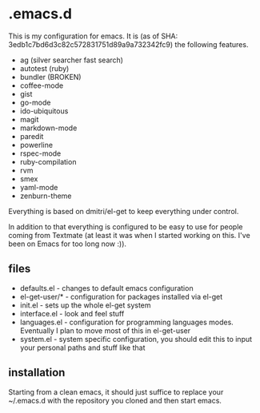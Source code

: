 .emacs.d
========

This is my configuration for emacs. It is (as of SHA: 3edb1c7bd6d3c82c572831751d89a9a732342fc9) the following features.

 * ag (silver searcher fast search)
 * autotest (ruby)
 * bundler (BROKEN)
 * coffee-mode
 * gist
 * go-mode
 * ido-ubiquitous
 * magit
 * markdown-mode
 * paredit
 * powerline
 * rspec-mode
 * ruby-compilation
 * rvm
 * smex
 * yaml-mode
 * zenburn-theme

Everything is based on dmitri/el-get to keep everything under control.

In addition to that everything is configured to be easy to use for people coming from Textmate (at least it was when I started working on this. I've been on Emacs for too long now :)).

files
-----

 * defaults.el - changes to default emacs configuration
 * el-get-user/* - configuration for packages installed via el-get
 * init.el - sets up the whole el-get system
 * interface.el - look and feel stuff
 * languages.el - configuration for programming languages modes. Eventually I plan to move most of this in el-get-user
 * system.el - system specific configuration, you should edit this to input your personal paths and stuff like that

installation
------------

Starting from a clean emacs, it should just suffice to replace your ~/.emacs.d with the repository you cloned and then start emacs.

